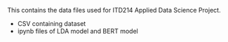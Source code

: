 This contains the data files used for ITD214 Applied Data Science Project.
* CSV containing dataset
* ipynb files of LDA model and BERT model

